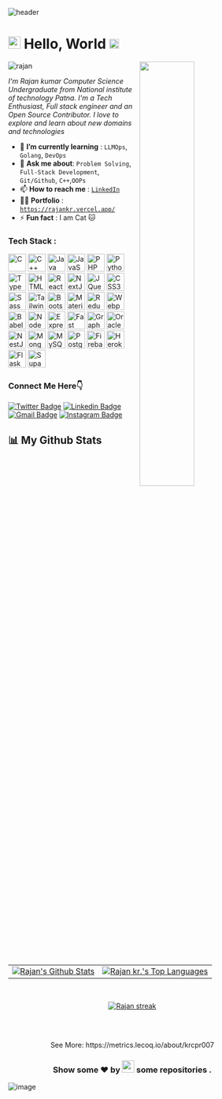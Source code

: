 <!-- [![@krcpr007's Holopin board](https://holopin.me/krcpr007)](https://holopin.io/@krcpr007) -->
![header](https://user-images.githubusercontent.com/85401522/193738869-1aae5c48-37b8-487d-bedb-de2dba39fd5e.png)
<h1><img src="https://imgur.com/CTPzCrS.gif" height=25px width=25px> <b> Hello, World </b> <img src="https://imgur.com/TFzFv3D.gif" height=20px width=20px></h1>
<img src="https://imgur.com/Z9n1y5S.gif" height=47% width=47% align="right">
<p align="left"> <img src="https://komarev.com/ghpvc/?username=krcpr007" alt="rajan" /> </p>

<p><i> I'm Rajan kumar Computer Science Undergraduate from National institute of technology Patna. I'm a Tech Enthusiast, Full stack engineer and an Open Source Contributor. I love to explore and learn about new domains and technologies</i></p>
<ul>
<li> 🌱 <b>I’m currently learning</b> : <code>LLMOps</code>, <code>Golang</code>, <code>DevOps</code></li>
<li> 💬 <b>Ask me about</b>: <code>Problem Solving</code>, <code>Full-Stack Development</code>, <code>Git/Github</code>, <code>C++</code>,<code>OOPs</code></li>
<li> 📫 <b>How to reach me</b> : <code><a href="https://linkedin.com/in/krcpr007">LinkedIn</a></code></li>
<li> 👩‍💻 <b>Portfolio</b> : <code><a href="https://rajankr.vercel.app/">https://rajankr.vercel.app/</a></code></li>
<li> ⚡ <b>Fun fact</b> : I am Cat 🐱</li>
</ul>

### Tech Stack :

<p align="left">
<a href="https://docs.microsoft.com/en-us/cpp/?view=msvc-170" target="_blank" rel="noreferrer"><img src="https://raw.githubusercontent.com/danielcranney/readme-generator/main/public/icons/skills/c-colored.svg" width="36" height="36" alt="C" /></a>
<a href="https://docs.microsoft.com/en-us/cpp/?view=msvc-170" target="_blank" rel="noreferrer"><img src="https://raw.githubusercontent.com/danielcranney/readme-generator/main/public/icons/skills/cplusplus-colored.svg" width="36" height="36" alt="C++" /></a>
<a href="https://www.oracle.com/java/" target="_blank" rel="noreferrer"><img src="https://raw.githubusercontent.com/danielcranney/readme-generator/main/public/icons/skills/java-colored.svg" width="36" height="36" alt="Java" /></a>
<a href="https://developer.mozilla.org/en-US/docs/Web/JavaScript" target="_blank" rel="noreferrer"><img src="https://raw.githubusercontent.com/danielcranney/readme-generator/main/public/icons/skills/javascript-colored.svg" width="36" height="36" alt="JavaScript" /></a>
<a href="https://www.php.net/" target="_blank" rel="noreferrer"><img src="https://raw.githubusercontent.com/danielcranney/readme-generator/main/public/icons/skills/php-colored.svg" width="36" height="36" alt="PHP" /></a>
<a href="https://www.python.org/" target="_blank" rel="noreferrer"><img src="https://raw.githubusercontent.com/danielcranney/readme-generator/main/public/icons/skills/python-colored.svg" width="36" height="36" alt="Python" /></a>
<a href="https://www.typescriptlang.org/" target="_blank" rel="noreferrer"><img src="https://raw.githubusercontent.com/danielcranney/readme-generator/main/public/icons/skills/typescript-colored.svg" width="36" height="36" alt="TypeScript" /></a>
<a href="https://developer.mozilla.org/en-US/docs/Glossary/HTML5" target="_blank" rel="noreferrer"><img src="https://raw.githubusercontent.com/danielcranney/readme-generator/main/public/icons/skills/html5-colored.svg" width="36" height="36" alt="HTML5" /></a>
<a href="https://reactjs.org/" target="_blank" rel="noreferrer"><img src="https://raw.githubusercontent.com/danielcranney/readme-generator/main/public/icons/skills/react-colored.svg" width="36" height="36" alt="React" /></a>
<a href="https://nextjs.org/docs" target="_blank" rel="noreferrer"><img src="https://raw.githubusercontent.com/danielcranney/readme-generator/main/public/icons/skills/nextjs-colored.svg" width="36" height="36" alt="NextJs" /></a>
<a href="https://jquery.com/" target="_blank" rel="noreferrer"><img src="https://raw.githubusercontent.com/danielcranney/readme-generator/main/public/icons/skills/jquery-colored.svg" width="36" height="36" alt="JQuery" /></a>
<a href="https://www.w3.org/TR/CSS/#css" target="_blank" rel="noreferrer"><img src="https://raw.githubusercontent.com/danielcranney/readme-generator/main/public/icons/skills/css3-colored.svg" width="36" height="36" alt="CSS3" /></a>
<a href="https://sass-lang.com/" target="_blank" rel="noreferrer"><img src="https://raw.githubusercontent.com/danielcranney/readme-generator/main/public/icons/skills/sass-colored.svg" width="36" height="36" alt="Sass" /></a>
<a href="https://tailwindcss.com/" target="_blank" rel="noreferrer"><img src="https://raw.githubusercontent.com/danielcranney/readme-generator/main/public/icons/skills/tailwindcss-colored.svg" width="36" height="36" alt="TailwindCSS" /></a>
<a href="https://getbootstrap.com/" target="_blank" rel="noreferrer"><img src="https://raw.githubusercontent.com/danielcranney/readme-generator/main/public/icons/skills/bootstrap-colored.svg" width="36" height="36" alt="Bootstrap" /></a>
<a href="https://mui.com/" target="_blank" rel="noreferrer"><img src="https://raw.githubusercontent.com/danielcranney/readme-generator/main/public/icons/skills/materialui-colored.svg" width="36" height="36" alt="Material UI" /></a>
<a href="https://redux.js.org/" target="_blank" rel="noreferrer"><img src="https://raw.githubusercontent.com/danielcranney/readme-generator/main/public/icons/skills/redux-colored.svg" width="36" height="36" alt="Redux" /></a>
<a href="https://webpack.js.org/" target="_blank" rel="noreferrer"><img src="https://raw.githubusercontent.com/danielcranney/readme-generator/main/public/icons/skills/webpack-colored.svg" width="36" height="36" alt="Webpack" /></a>
<a href="https://babeljs.io/" target="_blank" rel="noreferrer"><img src="https://raw.githubusercontent.com/danielcranney/readme-generator/main/public/icons/skills/babel-colored.svg" width="36" height="36" alt="Babel" /></a>
<a href="https://nodejs.org/en/" target="_blank" rel="noreferrer"><img src="https://raw.githubusercontent.com/danielcranney/readme-generator/main/public/icons/skills/nodejs-colored.svg" width="36" height="36" alt="NodeJS" /></a>
<a href="https://expressjs.com/" target="_blank" rel="noreferrer"><img src="https://raw.githubusercontent.com/danielcranney/readme-generator/main/public/icons/skills/express-colored.svg" width="36" height="36" alt="Express" /></a>
<a href="https://fastapi.tiangolo.com/" target="_blank" rel="noreferrer"><img src="https://raw.githubusercontent.com/danielcranney/readme-generator/main/public/icons/skills/fastapi-colored.svg" width="36" height="36" alt="Fast API" /></a>
<a href="https://graphql.org/" target="_blank" rel="noreferrer"><img src="https://raw.githubusercontent.com/danielcranney/readme-generator/main/public/icons/skills/graphql-colored.svg" width="36" height="36" alt="GraphQL" /></a>
<a href="https://www.oracle.com/uk/index.html" target="_blank" rel="noreferrer"><img src="https://raw.githubusercontent.com/danielcranney/readme-generator/main/public/icons/skills/oracle-colored.svg" width="36" height="36" alt="Oracle" /></a>
<a href="https://docs.nestjs.com/" target="_blank" rel="noreferrer"><img src="https://raw.githubusercontent.com/danielcranney/readme-generator/main/public/icons/skills/nestjs-colored.svg" width="36" height="36" alt="NestJS" /></a>
<a href="https://www.mongodb.com/" target="_blank" rel="noreferrer"><img src="https://raw.githubusercontent.com/danielcranney/readme-generator/main/public/icons/skills/mongodb-colored.svg" width="36" height="36" alt="MongoDB" /></a>
<a href="https://www.mysql.com/" target="_blank" rel="noreferrer"><img src="https://raw.githubusercontent.com/danielcranney/readme-generator/main/public/icons/skills/mysql-colored.svg" width="36" height="36" alt="MySQL" /></a>
<a href="https://www.postgresql.org/" target="_blank" rel="noreferrer"><img src="https://raw.githubusercontent.com/danielcranney/readme-generator/main/public/icons/skills/postgresql-colored.svg" width="36" height="36" alt="PostgreSQL" /></a>
<a href="https://firebase.google.com/" target="_blank" rel="noreferrer"><img src="https://raw.githubusercontent.com/danielcranney/readme-generator/main/public/icons/skills/firebase-colored.svg" width="36" height="36" alt="Firebase" /></a>
<a href="https://www.heroku.com/" target="_blank" rel="noreferrer"><img src="https://raw.githubusercontent.com/danielcranney/readme-generator/main/public/icons/skills/heroku-colored.svg" width="36" height="36" alt="Heroku" /></a>
<a href="https://flask.palletsprojects.com/en/2.0.x/" target="_blank" rel="noreferrer"><img src="https://raw.githubusercontent.com/danielcranney/readme-generator/main/public/icons/skills/flask-colored.svg" width="36" height="36" alt="Flask" /></a>
<a href="https://supabase.io/" target="_blank" rel="noreferrer"><img src="https://raw.githubusercontent.com/danielcranney/readme-generator/main/public/icons/skills/supabase-colored.svg" width="36" height="36" alt="Supabase" /></a>
</p>

<h3>Connect Me Here👇</h3>
<p align="center"> 

[![Twitter Badge](https://img.shields.io/badge/-@devXrajan-1ca0f1?style=flat-square&labelColor=1ca0f1&logo=twitter&logoColor=white&link=https://twitter.com/devXrajan)](https://twitter.com/devXrajan)
[![Linkedin Badge](https://img.shields.io/badge/-Rajan_kumar-blue?style=flat-square&logo=Linkedin&logoColor=white&link=https://www.linkedin.com/in/krcpr007/)](https://www.linkedin.com/in/krcpr007)
[![Gmail Badge](https://img.shields.io/badge/-rajankk.ug20.cse@nitp.ac.in-c14438?style=flat-square&logo=Gmail&logoColor=black&link=mailto:rajankk.ug20.cse@nitp.ac.in)](mailto:rajankk.ug20.cse@nitp.ac.in)
[![Instagram Badge](https://img.shields.io/badge/-@cr7.rajan-c14438?style=flat-square&logo=Instagram&logoColor=pink&link=https://www.instagram.com/cr7.rajan)](https://www.instagram.com/cr7.rajan)

</p>


## 📊 My Github Stats

<!-- <b>My GitHub Stats :</b> -->
|                          |              |
| :---------------------: | :----------------------: |
| <a href="https://github.com/krcpr007/github-readme-stats"><img alt="Rajan's Github Stats" src="https://github-readme-stats.vercel.app/api?username=krcpr007&show_icons=true&count_private=true&theme=react&hide_border=true&bg_color=0D1117" /></a> | <a href="https://github.com/krcpr007/github-readme-stats"><img alt="Rajan kr.'s Top Languages" src="https://github-readme-stats.vercel.app/api/top-langs/?username=krcpr007&langs_count=8&count_private=true&layout=compact&theme=react&hide_border=true&bg_color=0D1117" /></a> |


<br/>
<p align="center">
    <a href="https://github.com/krcpr007/github-readme-streak-stats">
        <img title="🔥 Get streak stats for your profile at git.io/streak-stats" alt="Rajan streak" src="https://github-readme-streak-stats.herokuapp.com/?user=krcpr007&theme=black-ice&hide_border=true&stroke=0000&background=060A0CD0"/>
    </a>
</p>
<br/>
<br/>
 

<p align="center">See More: https://metrics.lecoq.io/about/krcpr007</p>

<h3 align="center">Show some ❤ by <img src="https://imgur.com/o7ncZFp.jpg" height=25px width=25px> some repositories .</h3>

![image](https://github.githubassets.com/images/modules/site/home/footer-illustration.svg)

</center>

